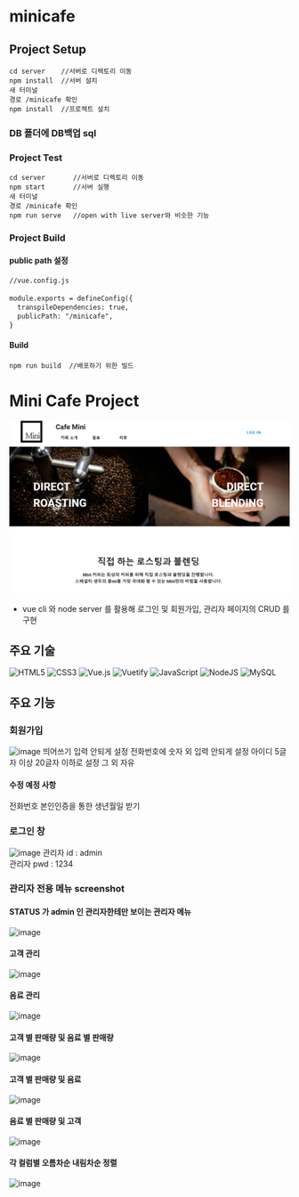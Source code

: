 # minicafe

## Project Setup
```
cd server    //서버로 디렉토리 이동
npm install  //서버 설치
새 터미널
경로 /minicafe 확인
npm install  //프로젝트 설치
```
### DB 폴더에 DB백업 sql

### Project Test
```
cd server       //서버로 디렉토리 이동
npm start       //서버 실행
새 터미널
경로 /minicafe 확인
npm run serve   //open with live server와 비슷한 기능
```

### Project Build
#### public path 설정
```
//vue.config.js

module.exports = defineConfig({
  transpileDependencies: true,
  publicPath: "/minicafe",
}
```
#### Build
```
npm run build  //배포하기 위한 빌드 
```




# Mini Cafe Project
![메인페이지](https://github.com/nihilism011/minicafe/blob/main/src/assets/MainPage.png)
+ vue cli 와 node server 를 활용해 로그인 및 회원가입, 관리자 페이지의 CRUD 를 구현
## 주요 기술
![HTML5](https://img.shields.io/badge/html5-%23E34F26.svg?style=for-the-badge&logo=html5&logoColor=white)
![CSS3](https://img.shields.io/badge/css3-%231572B6.svg?style=for-the-badge&logo=css3&logoColor=white)
![Vue.js](https://img.shields.io/badge/vuejs-%2335495e.svg?style=for-the-badge&logo=vuedotjs&logoColor=%234FC08D)
![Vuetify](https://img.shields.io/badge/Vuetify-1867C0?style=for-the-badge&logo=vuetify&logoColor=AEDDFF)
![JavaScript](https://img.shields.io/badge/javascript-%23323330.svg?style=for-the-badge&logo=javascript&logoColor=%23F7DF1E)
![NodeJS](https://img.shields.io/badge/node.js-6DA55F?style=for-the-badge&logo=node.js&logoColor=white)
![MySQL](https://img.shields.io/badge/mysql-4479A1.svg?style=for-the-badge&logo=mysql&logoColor=white)

## 주요 기능

### 회원가입
![image](https://github.com/user-attachments/assets/c5de4135-6a52-4b87-9181-85264deb472f)
띄어쓰기 입력 안되게 설정
전화번호에 숫자 외 입력 안되게 설정
아이디 5글자 이상 20글자 이하로 설정
그 외 자유
#### 수정 예정 사항
전화번호 본인인증을 통한 생년월일 받기
### 로그인 창
![image](https://github.com/user-attachments/assets/57c30fbe-1c81-4b15-b1bc-a8757afcbb0d)
관리자 id   : admin
<br>
관리자 pwd  : 1234
### 관리자 전용 메뉴 screenshot
#### STATUS 가 admin 인 관리자한테만 보이는 관리자 메뉴
![image](https://github.com/user-attachments/assets/a21be62a-6eb9-44ea-9a89-cb6d9013e6af)
#### 고객 관리
![image](https://github.com/user-attachments/assets/33e412bf-f02e-4ab1-b35b-2cb4fd0cf8b5)
#### 음료 관리
![image](https://github.com/user-attachments/assets/d55b256f-97de-4d9d-82c6-c5e7befb636e)
#### 고객 별 판매량 및 음료 별 판매량
![image](https://github.com/user-attachments/assets/8170579b-afd5-4e05-bfff-872920ce7818)
#### 고객 별 판매량 및 음료
![image](https://github.com/user-attachments/assets/58b08c69-f970-422f-ae54-2ab6d9647d00)
#### 음료 별 판매량 및 고객
![image](https://github.com/user-attachments/assets/1a8aee00-6c52-4d22-b4aa-2406628ff247)
#### 각 컬럼별 오름차순 내림차순 정렬
![image](https://github.com/user-attachments/assets/646c94be-84d5-4563-a866-6169f9d94bdc)
